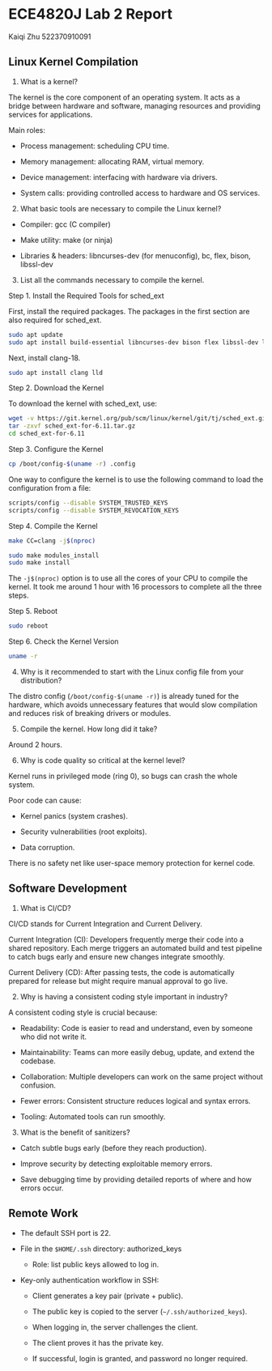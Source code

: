 # ECE4820J Lab 2 Report

Kaiqi Zhu 522370910091

## Linux Kernel Compilation

1. What is a kernel?

The kernel is the core component of an operating system. It acts as a bridge between hardware and software, managing resources and providing services for applications.

Main roles:

- Process management: scheduling CPU time.

- Memory management: allocating RAM, virtual memory.

- Device management: interfacing with hardware via drivers.

- System calls: providing controlled access to hardware and OS services.

2. What basic tools are necessary to compile the Linux kernel?

- Compiler: gcc (C compiler)

- Make utility: make (or ninja)

- Libraries & headers: libncurses-dev (for menuconfig), bc, flex, bison, libssl-dev

3. List all the commands necessary to compile the kernel.

Step 1. Install the Required Tools for sched_ext

First, install the required packages. The packages in the first section are also required for sched_ext.

```bash
sudo apt update
sudo apt install build-essential libncurses-dev bison flex libssl-dev libelf-dev dwarves
```

Next, install clang-18.

```bash
sudo apt install clang lld
```

Step 2. Download the Kernel

To download the kernel with sched_ext, use:

```bash
wget -v https://git.kernel.org/pub/scm/linux/kernel/git/tj/sched_ext.git/snapshot/sched_ext-for-6.11.tar.gz
tar -zxvf sched_ext-for-6.11.tar.gz
cd sched_ext-for-6.11
```

Step 3. Configure the Kernel

```bash
cp /boot/config-$(uname -r) .config
```

One way to configure the kernel is to use the following command to load the configuration from a file:

```bash
scripts/config --disable SYSTEM_TRUSTED_KEYS
scripts/config --disable SYSTEM_REVOCATION_KEYS
```

Step 4. Compile the Kernel


```bash
make CC=clang -j$(nproc)

sudo make modules_install
sudo make install
```
The `-j$(nproc)` option is to use all the cores of your CPU to compile the kernel. It took me around 1 hour with 16 processors to complete all the three steps.

Step 5. Reboot

```bash
sudo reboot
```

Step 6. Check the Kernel Version

```bash
uname -r
```

4. Why is it recommended to start with the Linux config file from your distribution?

The distro config (```/boot/config-$(uname -r)```) is already tuned for the hardware, which avoids unnecessary features that would slow compilation and reduces risk of breaking drivers or modules.

5. Compile the kernel. How long did it take?

Around 2 hours.

6. Why is code quality so critical at the kernel level?

Kernel runs in privileged mode (ring 0), so bugs can crash the whole system.

Poor code can cause:

- Kernel panics (system crashes).

- Security vulnerabilities (root exploits).

- Data corruption.

There is no safety net like user-space memory protection for kernel code.

## Software Development

1. What is CI/CD?

CI/CD stands for Current Integration and Current Delivery.

Current Integration (CI): Developers frequently merge their code into a shared repository. Each merge triggers an automated build and test pipeline to catch bugs early and ensure new changes integrate smoothly.

Current Delivery (CD): After passing tests, the code is automatically prepared for release but might require manual approval to go live.

2. Why is having a consistent coding style important in industry?

A consistent coding style is crucial because:

- Readability: Code is easier to read and understand, even by someone who did not write it.

- Maintainability: Teams can more easily debug, update, and extend the codebase.

- Collaboration: Multiple developers can work on the same project without confusion.

- Fewer errors: Consistent structure reduces logical and syntax errors.

- Tooling: Automated tools can run smoothly.

3. What is the benefit of sanitizers?

- Catch subtle bugs early (before they reach production).

- Improve security by detecting exploitable memory errors.

- Save debugging time by providing detailed reports of where and how errors occur.

## Remote Work

- The default SSH port is 22.

- File in the ```$HOME/.ssh``` directory: authorized_keys

    - Role: list public keys allowed to log in.

- Key-only authentication workflow in SSH:

    - Client generates a key pair (private + public).

    - The public key is copied to the server (```~/.ssh/authorized_keys```).

    - When logging in, the server challenges the client.

    - The client proves it has the private key.

    - If successful, login is granted, and password no longer required.
    